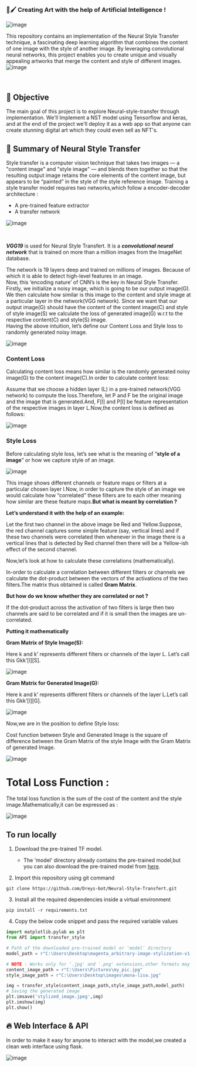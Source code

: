 
### 🎨🖌 Creating Art with the help of Artificial Intelligence !

![image](https://github.com/Dreys-bot/Neural-Style-Transfert/blob/main/ezgif.com-video-to-gif.gif)

This repository contains an implementation of the Neural Style Transfer technique, a fascinating deep learning algorithm that combines the content of one image with the style of another image. By leveraging convolutional neural networks, this project enables you to create unique and visually appealing artworks that merge the content and style of different images.
<br> <!-- line break -->
![image](https://github.com/Dreys-bot/Neural-Style-Transfert/blob/main/result.png)

<br> <!-- line break -->


## 🎯 Objective 
The main goal of this project is to explore Neural-style-transfer through implementation. We'll Implement a NST model using Tensorflow and keras, and at the end of the project we'll deploy it as a web app so that anyone can create stunning digital art which they could even sell as NFT's.


## 📝 Summary of Neural Style Transfer

Style transfer is a computer vision technique that takes two images — a "content image" and "style image" — and blends them together so that the resulting output image retains the core elements of the content image, but appears to be “painted” in the style of the style reference image. Training a style transfer model requires two networks,which follow a encoder-decoder architecture : 
- A pre-trained feature extractor 
- A transfer network


![image](https://github.com/Dreys-bot/Neural-Style-Transfert/blob/main/nst%20architecture.jpg)

<br> <!-- line break -->



***VGG19*** is used for Neural Style Transfert. It is a ***convolutional neural network*** that is trained on more than a million images from the ImageNet database. 

The network is 19 layers deep and trained on millions of images. Because of which it is able to detect high-level features in an image.  
Now, this ‘encoding nature’ of CNN’s is the key in Neural Style Transfer. Firstly, we initialize a noisy image, which is going to be our output image(G). We then calculate how similar is this image to the content and style image at a particular layer in the network(VGG network). Since we want that our output image(G) should have the content of the content image(C) and style of style image(S) we calculate the loss of generated image(G) w.r.t to the respective content(C) and style(S) image.  
Having the above intuition, let’s define our Content Loss and Style loss to randomly generated noisy image.

![image](https://github.com/Dreys-bot/Neural-Style-Transfert/blob/main/Pasted%20image%2020230823111307.png)
<br> <!-- line break -->


### Content Loss

Calculating content loss means how similar is the randomly generated noisy image(G) to the content image(C).In order to calculate content loss:

Assume that we choose a hidden layer (L) in a pre-trained network(VGG network) to compute the loss.Therefore, let P and F be the original image and the image that is generated.And, F[l] and P[l] be feature representation of the respective images in layer L.Now,the content loss is defined as follows:

![image](https://github.com/Dreys-bot/Neural-Style-Transfert/blob/main/0_PJK8-P3tBWrUV1q1.png)

### Style Loss

Before calculating style loss, let’s see what is the meaning of “**style of a image**” or how we capture style of an image.

![image](https://github.com/Dreys-bot/Neural-Style-Transfert/blob/main/0_dyVKNRn36XORjr9v.png)


This image shows different channels or feature maps or filters at a particular chosen layer l.Now, in order to capture the style of an image we would calculate how “correlated” these filters are to each other meaning how similar are these feature maps.**But what is meant by correlation ?**

**Let’s understand it with the help of an example:**

Let the first two channel in the above image be Red and Yellow.Suppose, the red channel captures some simple feature (say, vertical lines) and if these two channels were correlated then whenever in the image there is a vertical lines that is detected by Red channel then there will be a Yellow-ish effect of the second channel.

Now,let’s look at how to calculate these correlations (mathematically).

In-order to calculate a correlation between different filters or channels we calculate the dot-product between the vectors of the activations of the two filters.The matrix thus obtained is called **Gram Matrix**.

**But how do we know whether they are correlated or not ?**

If the dot-product across the activation of two filters is large then two channels are said to be correlated and if it is small then the images are un-correlated.

**Putting it mathematically**

**Gram Matrix of Style Image(S):**

Here k and k’ represents different filters or channels of the layer L. Let’s call this Gkk’[l][S].

![image](https://github.com/Dreys-bot/Neural-Style-Transfert/blob/main/0_L8Y_zB0tWkcxFKMh.png)
                    

**Gram Matrix for Generated Image(G):**

Here k and k’ represents different filters or channels of the layer L.Let’s call this Gkk’[l][G].

![image](https://github.com/Dreys-bot/Neural-Style-Transfert/blob/main/0_yjkYrNf7A_oMB_2V.png) 


Now,we are in the position to define Style loss:

Cost function between Style and Generated Image is the square of difference between the Gram Matrix of the style Image with the Gram Matrix of generated Image.

![image](https://github.com/Dreys-bot/Neural-Style-Transfert/blob/main/0_2LrpMFwbhD8OePdd.png)

# Total Loss Function :

The total loss function is the sum of the cost of the content and the style image.Mathematically,it can be expressed as :

![image](https://github.com/Dreys-bot/Neural-Style-Transfert/blob/main/0_JPXny-rYTIeZRSb4.png)


## To run locally

1. Download the pre-trained TF model.

    - The 'model' directory already contains the pre-trained model,but you can also download the pre-trained model from [here](https://tfhub.dev/google/magenta/arbitrary-image-stylization-v1-256/2).

2. Import this repository using git command
```
git clone https://github.com/Dreys-bot/Neural-Style-Transfert.git
```
3. Install all the required dependencies inside a virtual environment
```
pip install -r requirements.txt
```
4. Copy the below code snippet and pass the required variable values
```python
import matplotlib.pylab as plt
from API import transfer_style

# Path of the downloaded pre-trained model or 'model' directory
model_path = r"C:\Users\Desktop\magenta_arbitrary-image-stylization-v1-256_2"

# NOTE : Works only for '.jpg' and '.png' extensions,other formats may give error
content_image_path = r"C:\Users\Pictures\my_pic.jpg"
style_image_path = r"C:\Users\Desktop\images\mona-lisa.jpg"

img = transfer_style(content_image_path,style_image_path,model_path)
# Saving the generated image
plt.imsave('stylized_image.jpeg',img)
plt.imshow(img)
plt.show()
```

## 🔥 Web Interface & API

In order to make it easy for anyone to interact with the model,we created a clean web interface using flask.

![image](https://github.com/Dreys-bot/Neural-Style-Transfert/blob/main/ezgif.com-video-to-gif.gif)















